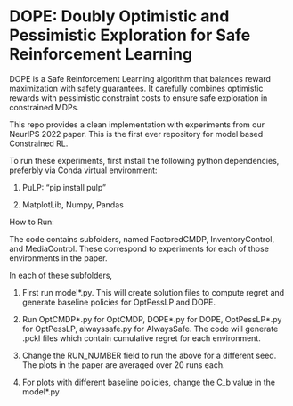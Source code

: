 # DOPE: Doubly Optimistic and Pessimistic Exploration for Safe Reinforcement Learning

DOPE is a Safe Reinforcement Learning algorithm that balances reward maximization with safety guarantees. It carefully combines optimistic rewards with pessimistic constraint costs to ensure safe exploration in constrained MDPs. 

This repo provides a clean implementation with experiments from our NeurIPS 2022 paper. This is the first ever repository for model based Constrained RL.

To run these experiments, first install the following python dependencies, preferbly via Conda virtual environment:

1. PuLP:  “pip install pulp”

2. MatplotLib, Numpy, Pandas


How to Run:

The code contains subfolders, named FactoredCMDP, InventoryControl, and MediaControl. These correspond to experiments for each of those environments in the paper.

In each of these subfolders,

1. First run model*.py. This will create solution files to compute regret and generate baseline policies for OptPessLP and DOPE.

2. Run OptCMDP*.py for OptCMDP, DOPE*.py for DOPE, OptPessLP*.py for OptPessLP, alwayssafe.py for AlwaysSafe. The code will generate .pckl files which contain cumulative regret for each environment. 

3. Change the RUN_NUMBER field to run the above for a different seed. The plots in the paper are averaged over 20 runs each.

4. For plots with different baseline policies, change the C_b value in the model*.py
